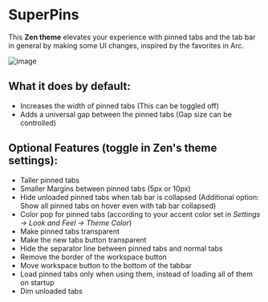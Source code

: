 # SuperPins

This **Zen theme** elevates your experience with pinned tabs and the tab bar in general by making some UI changes, inspired by the favorites in Arc.

![image](https://github.com/user-attachments/assets/ca671bae-590a-4ab8-9da5-13dab1369da7)

## What it does by default:
  - Increases the width of pinned tabs (This can be toggled off)
  - Adds a universal gap between the pinned tabs (Gap size can be controlled)

## Optional Features (toggle in Zen's theme settings):
  - Taller pinned tabs
  - Smaller Margins between pinned tabs (5px or 10px)
  - Hide unloaded pinned tabs when tab bar is collapsed (Additional option: Show all pinned tabs on hover even with tab bar collapsed)
  - Color pop for pinned tabs (according to your accent color set in *Settings -> Look and Feel -> Theme Color*)
  - Make pinned tabs transparent
  - Make the new tabs button transparent
  - Hide the separator line between pinned tabs and normal tabs
  - Remove the border of the workspace button
  - Move workspace button to the bottom of the tabbar
  - Load pinned tabs only when using them, instead of loading all of them on startup
  - Dim unloaded tabs
